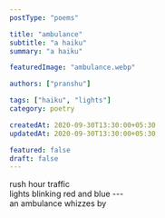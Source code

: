 ```yaml
---
postType: "poems"

title: "ambulance"
subtitle: "a haiku"
summary: "a haiku"

featuredImage: "ambulance.webp"

authors: ["pranshu"]

tags: ["haiku", "lights"]
category: poetry

createdAt: 2020-09-30T13:30:00+05:30
updatedAt: 2020-09-30T13:30:00+05:30

featured: false
draft: false
---
```


rush hour traffic  
lights blinking red and blue ---  
an ambulance whizzes by
